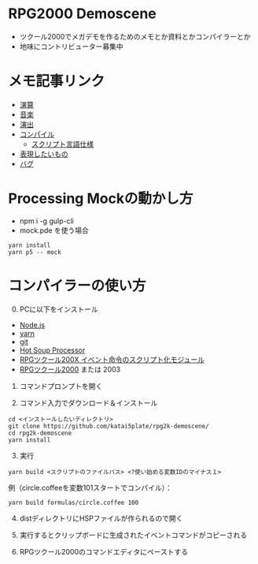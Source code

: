 # RPG2000 Demoscene
- ツクール2000でメガデモを作るためのメモとか資料とかコンパイラーとか
- 地味にコントリビューター募集中

# メモ記事リンク
- [演算](math.md)
- [音楽](midi.md)
- [演出](effect.md)
- [コンパイル](conv.md)
  - [スクリプト言語仕様](script.md)
- [表現したいもの](wanna.md)
- [バグ](bugs.md)

# Processing Mockの動かし方
- npm i -g gulp-cli
- mock.pde を使う場合
```
yarn install
yarn p5 -- mock
```

# コンパイラーの使い方
0. PCに以下をインストール
- [Node.js](https://nodejs.org/ja/)
- [yarn](https://yarnpkg.com/ja/)
- [git](https://git-scm.com/)
- [Hot Soup Processor](http://hsp.tv/idman/download.html)
- [RPGツクール200X イベント命令のスクリプト化モジュール](http://www.geocities.jp/orreiclan/content/work/work.html?file=rpgfunc_1_02&type=hsp)
- [RPGツクール2000](https://tkool.jp/support/download/rpg2000/trial) または 2003

1. コマンドプロンプトを開く

2. コマンド入力でダウンロード＆インストール
```shell
cd <インストールしたいディレクトリ>
git clone https://github.com/katai5plate/rpg2k-demoscene/
cd rpg2k-demoscene
yarn install
```

3. 実行
```shell
yarn build <スクリプトのファイルパス> <?使い始める変数IDのマイナス１>
```
例（circle.coffeeを変数101スタートでコンパイル）：
```shell
yarn build formulas/circle.coffee 100
```

4. distディレクトリにHSPファイルが作られるので開く

5. 実行するとクリップボードに生成されたイベントコマンドがコピーされる

6. RPGツクール2000のコマンドエディタにペーストする
